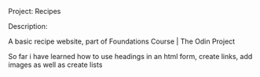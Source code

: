 Project: Recipes

Description:

A basic recipe website, part of Foundations Course | The Odin Project

So far i have learned how to use headings in an html form, create links, add images as well as create lists


